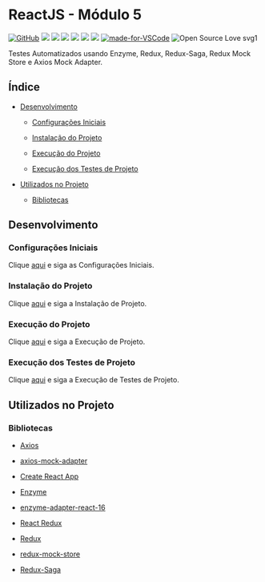 # ReactJS - Módulo 5

[![GitHub](https://img.shields.io/github/license/mashape/apistatus.svg)](https://github.com/osvaldokalvaitir/reactjs-modulo5/blob/master/LICENSE)
![](https://img.shields.io/github/package-json/v/osvaldokalvaitir/reactjs-modulo5.svg)
![](https://img.shields.io/github/last-commit/osvaldokalvaitir/reactjs-modulo5.svg?color=red)
![](https://img.shields.io/github/languages/top/osvaldokalvaitir/reactjs-modulo5.svg?color=yellow)
![](https://img.shields.io/github/languages/count/osvaldokalvaitir/reactjs-modulo5.svg?color=lightgrey)
![](https://img.shields.io/github/languages/code-size/osvaldokalvaitir/reactjs-modulo5.svg)
![](https://img.shields.io/github/repo-size/osvaldokalvaitir/reactjs-modulo5.svg?color=blueviolet)
[![made-for-VSCode](https://img.shields.io/badge/Made%20for-VSCode-1f425f.svg)](https://code.visualstudio.com/)
![Open Source Love svg1](https://badges.frapsoft.com/os/v1/open-source.svg?v=103)

Testes Automatizados usando Enzyme, Redux, Redux-Saga, Redux Mock Store e Axios Mock Adapter.

## Índice

- [Desenvolvimento](#desenvolvimento)

  - [Configurações Iniciais](#configurações-iniciais)

  - [Instalação do Projeto](#instalação-do-projeto)

  - [Execução do Projeto](#execução-do-projeto)

  - [Execução dos Testes de Projeto](#execução-dos-testes-de-projeto)

- [Utilizados no Projeto](#utilizados-no-projeto)

  - [Bibliotecas](#bibliotecas)

## Desenvolvimento

### Configurações Iniciais

Clique [aqui](https://github.com/osvaldokalvaitir/projects-settings/blob/master/README.md) e siga as Configurações Iniciais.

### Instalação do Projeto

Clique [aqui](https://github.com/osvaldokalvaitir/projects-settings/blob/master/nodejs/nodejs.md) e siga a Instalação de Projeto.

### Execução do Projeto

Clique [aqui](https://github.com/osvaldokalvaitir/projects-settings/blob/master/nodejs/libs/create-react-app.md) e siga a Execução de Projeto.

### Execução dos Testes de Projeto

Clique [aqui](https://github.com/osvaldokalvaitir/projects-settings/blob/master/nodejs/libs/create-react-app.md) e siga a Execução de Testes de Projeto.

## Utilizados no Projeto

### Bibliotecas

- [Axios](https://github.com/osvaldokalvaitir/projects-settings/blob/master/nodejs/libs/axios.md)

- [axios-mock-adapter](https://github.com/osvaldokalvaitir/projects-settings/blob/master/nodejs/libs/axios-mock-adapter.md)

- [Create React App](https://github.com/osvaldokalvaitir/projects-settings/blob/master/nodejs/libs/create-react-app.md)

- [Enzyme](https://github.com/osvaldokalvaitir/projects-settings/blob/master/nodejs/libs/enzyme.md)

- [enzyme-adapter-react-16](https://github.com/osvaldokalvaitir/projects-settings/blob/master/nodejs/libs/enzyme-adapter-react-16.md)

- [React Redux](https://github.com/osvaldokalvaitir/projects-settings/blob/master/nodejs/libs/react-redux.md)

- [Redux](https://github.com/osvaldokalvaitir/projects-settings/blob/master/nodejs/libs/redux.md)

- [redux-mock-store](https://github.com/osvaldokalvaitir/projects-settings/blob/master/nodejs/libs/redux-mock-store.md)

- [Redux-Saga](https://github.com/osvaldokalvaitir/projects-settings/blob/master/nodejs/libs/redux-saga.md)
